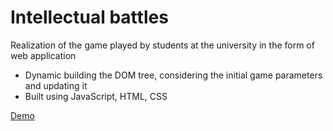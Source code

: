 # Intellectual battles
Realization of the game played by students at the university in the 
form of web application
* Dynamic building the DOM tree, considering the initial game 
parameters and updating it
* Built using JavaScript, HTML, CSS

[Demo](https://kholmogorov27.github.io/Intellectual-battles-game/)
